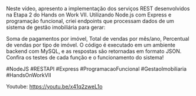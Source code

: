 Neste vídeo, apresento a implementação dos serviços REST desenvolvidos na Etapa 2 do Hands on Work VII. Utilizando Node.js com Express e programação funcional, criei endpoints que processam dados de um sistema de gestão imobiliária para gerar:

Soma de pagamentos por imóvel,
Total de vendas por mês/ano,
Percentual de vendas por tipo de imóvel.
O código é executado em um ambiente backend com MySQL, e as respostas são retornadas em formato JSON. Confira os testes de cada função e o funcionamento do sistema!

#NodeJS #RESTAPI #Express #ProgramacaoFuncional #GestaoImobiliaria #HandsOnWorkVII


Youtube: https://youtu.be/x41q2zweL1o
